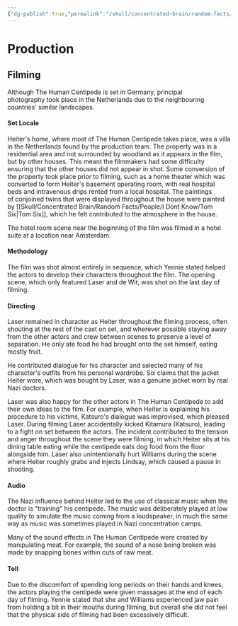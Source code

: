 ```yaml
---
{"dg-publish":true,"permalink":"/skull/concentrated-brain/random-facts/people-repellant/human-centipede/first-sequence/production/human-centipede-first-sequence-production-filming/"}
---
```


# Production 

## Filming

Although The Human Centipede is set in Germany, principal photography took place in the Netherlands due to the neighbouring countries' similar landscapes. 

#### Set Locale
Heiter's home, where most of The Human Centipede takes place, was a villa in the Netherlands found by the production team. The property was in a residential area and not surrounded by woodland as it appears in the film, but by other houses. This meant the filmmakers had some difficulty ensuring that the other houses did not appear in shot. Some conversion of the property took place prior to filming, such as a home theater which was converted to form Heiter's basement operating room, with real hospital beds and intravenous drips rented from a local hospital. The paintings of conjoined twins that were displayed throughout the house were painted by [[Skull/Concentrated Brain/Random Facts/People/I Dont Know/Tom Six\|Tom Six]], which he felt contributed to the atmosphere in the house. 

The hotel room scene near the beginning of the film was filmed in a hotel suite at a location near Amsterdam. 

#### Methodology
The film was shot almost entirely in sequence, which Yennie stated helped the actors to develop their characters throughout the film. The opening scene, which only featured Laser and de Wit, was shot on the last day of filming.

#### Directing
Laser remained in character as Heiter throughout the filming process, often shouting at the rest of the cast on set, and wherever possible staying away from the other actors and crew between scenes to preserve a level of separation. He only ate food he had brought onto the set himself, eating mostly fruit. 

He contributed dialogue for his character and selected many of his character's outfits from his personal wardrobe. Six claims that the jacket Heiter wore, which was bought by Laser, was a genuine jacket worn by real Nazi doctors. 

Laser was also happy for the other actors in The Human Centipede to add their own ideas to the film. For example, when Heiter is explaining his procedure to his victims, Katsuro's dialogue was improvised, which pleased Laser. During filming Laser accidentally kicked Kitamura (Katsuro), leading to a fight on set between the actors. The incident contributed to the tension and anger throughout the scene they were filming, in which Heiter sits at his dining table eating while the centipede eats dog food from the floor alongside him. Laser also unintentionally hurt Williams during the scene where Heiter roughly grabs and injects Lindsay, which caused a pause in shooting.

#### Audio
The Nazi influence behind Heiter led to the use of classical music when the doctor is "training" his centipede. The music was deliberately played at low quality to simulate the music coming from a loudspeaker, in much the same way as music was sometimes played in Nazi concentration camps.

Many of the sound effects in The Human Centipede were created by manipulating meat. For example, the sound of a nose being broken was made by snapping bones within cuts of raw meat. 

#### Toll
Due to the discomfort of spending long periods on their hands and knees, the actors playing the centipede were given massages at the end of each day of filming. Yennie stated that she and Williams experienced jaw pain from holding a bit in their mouths during filming, but overall she did not feel that the physical side of filming had been excessively difficult.